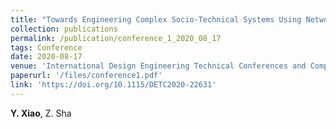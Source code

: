```yaml
---
title: "Towards Engineering Complex Socio-Technical Systems Using Network Motifs: A Case Study On Bike-Sharing Systems [[Paper]](/files/conference1.pdf) [[DOI]](https://doi.org/10.1115/DETC2020-22631)"
collection: publications
permalink: /publication/conference_1_2020_08_17
tags: Conference
date: 2020-08-17
venue: 'International Design Engineering Technical Conferences and Computers and Information in Engineering Conference'
paperurl: '/files/conference1.pdf'
link: 'https://doi.org/10.1115/DETC2020-22631'
---
```

**Y. Xiao**, Z. Sha
